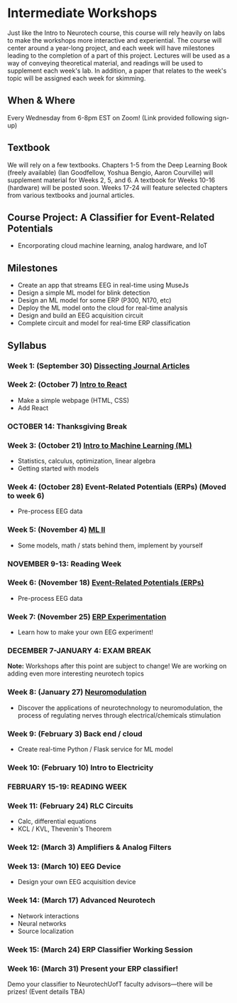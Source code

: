 # Intermediate Workshops

Just like the Intro to Neurotech course, this course will rely heavily on labs to make the workshops more interactive and experiential. The course will center around a year-long project, and each week will have milestones leading to the completion of a part of this project. Lectures will be used as a way of conveying theoretical material, and readings will be used to supplement each week's lab. In addition, a paper that relates to the week's topic will be assigned each week for skimming.

## When & Where
Every Wednesday from 6-8pm EST on Zoom! (Link provided following sign-up)

## Textbook
We will rely on a few textbooks. Chapters 1-5 from the Deep Learning Book (freely available) (Ian Goodfellow, Yoshua Bengio, Aaron Courville) will supplement material for Weeks 2, 5, and 6. A textbook for Weeks 10-16 (hardware) will be posted soon. Weeks 17-24 will feature selected chapters from various textbooks and journal articles.

## Course Project: A Classifier for Event-Related Potentials
* Encorporating cloud machine learning, analog hardware, and IoT

## Milestones
* Create an app that streams EEG in real-time using MuseJs
* Design a simple ML model for blink detection
* Design an ML model for some ERP (P300, N170, etc)
* Deploy the ML model onto the cloud for real-time analysis
* Design and build an EEG acquisition circuit
* Complete circuit and model for real-time ERP classification

## Syllabus

### Week 1: (September 30) [Dissecting Journal Articles](https://github.com/neurotechuoft/Workshops/tree/master/intermediate_2020_2021/week_1_dissecting_journal_articles)

### Week 2: (October 7) [Intro to React](https://github.com/neurotechuoft/Workshops/tree/master/intermediate_2020_2021/week_2_intro_to_react)
* Make a simple webpage (HTML, CSS)
* Add React

### OCTOBER 14: Thanksgiving Break

### Week 3: (October 21) [Intro to Machine Learning (ML)](https://github.com/neurotechuoft/Workshops/tree/master/intermediate_2020_2021/week_3_ML_I)
* Statistics, calculus, optimization, linear algebra
* Getting started with models

### Week 4: (October 28) Event-Related Potentials (ERPs) (Moved to week 6)
* Pre-process EEG data

### Week 5: (November 4) [ML II](https://github.com/neurotechuoft/Workshops/tree/master/intermediate_2020_2021/week_5_ML_II)
* Some models, math / stats behind them, implement by yourself

### NOVEMBER 9-13: Reading Week

### Week 6: (November 18) [Event-Related Potentials (ERPs)](https://github.com/neurotechuoft/Workshops/tree/master/intermediate_2020_2021/week_6_ERPs)
* Pre-process EEG data

### Week 7: (November 25) [ERP Experimentation](https://github.com/neurotechuoft/Workshops/tree/master/intermediate_2020_2021/week_7_ERP_experimentation)
* Learn how to make your own EEG experiment! 

### DECEMBER 7-JANUARY 4: EXAM BREAK
**Note:** Workshops after this point are subject to change! We are working on adding even more interesting neurotech topics

### Week 8: (January 27) [Neuromodulation](https://github.com/neurotechuoft/Workshops/tree/master/intermediate_2020_2021/week_8_neuromodulation)
* Discover the applications of neurotechnology to neuromodulation, the process of regulating nerves through electrical/chemicals stimulation

### Week 9: (February 3) Back end / cloud
* Create real-time Python / Flask service for ML model

### Week 10: (February 10) Intro to Electricity

### FEBRUARY 15-19: READING WEEK

### Week 11: (February 24) RLC Circuits
* Calc, differential equations
* KCL / KVL, Thevenin's Theorem

### Week 12: (March 3) Amplifiers & Analog Filters

### Week 13: (March 10) EEG Device
* Design your own EEG acquisition device

### Week 14: (March 17) Advanced Neurotech
* Network interactions
* Neural networks
* Source localization

### Week 15: (March 24) ERP Classifier Working Session

### Week 16: (March 31) Present your ERP classifier!
Demo your classifier to NeurotechUofT faculty advisors—there will be prizes! (Event details TBA)
